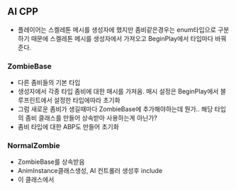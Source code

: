## AI CPP
- 플레이어는 스켈레톤 메시를 생성자에 했지만 좀비같은경우는 enum타입으로 구분하기 때문에 스켈레톤 메시를 생성자에서 가져오고 BeginPlay에서 타입마다 바꿔준다.
### ZombieBase
- 다른 좀비들의 기본 타입
- 생성자에서 각종 타입 좀비에 대한 매시를 가져옴.  매시 설정은 BeginPlay에서 블루프린트에서 설정한 타입에따라 초기화
- 그럼 새로운 좀비가 생길때마다 ZombieBase에 추가해야하는데 뭔가..  해당 타입의 좀비 클래스를 만들어 상속받아 사용하는게 아닌가?
- 좀비 타입에 대한 ABP도 만들어 초기화
### NormalZombie
- ZombieBase를 상속받음
- AnimInstance클래스생성,  AI 컨트롤러 생성후 include
- 이 클래스에서 